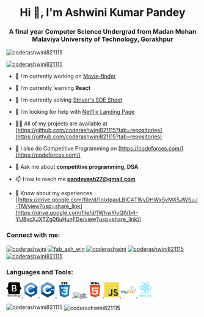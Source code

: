 <h1 align="center">Hi 👋, I'm Ashwini Kumar Pandey</h1>
<h3 align="center">A final year Computer Science Undergrad from Madan Mohan Malaviya University of Technology, Gorakhpur</h3>

<p align="left"> <img src="https://komarev.com/ghpvc/?username=coderashwini821115&label=Profile%20views&color=0e75b6&style=flat" alt="coderashwini821115" /> </p>

<p align="left"> <a href="https://github.com/ryo-ma/github-profile-trophy"><img src="https://github-profile-trophy.vercel.app/?username=coderashwini821115" alt="coderashwini821115" /></a> </p>

- 🔭 I’m currently working on [Movie-finder](https://github.com/coderashwini821115/Movie-finder)

- 🌱 I’m currently learning **React**

- 👯 I’m currently solving [Striver's SDE Sheet](https://takeuforward.org/interviews/strivers-sde-sheet-top-coding-interview-problems/)

- 🤝 I’m looking for help with [Netflix Landing Page](https://github.com/coderashwini821115/Netflix-Landing-Page)

- 👨‍💻 All of my projects are available at [https://github.com/coderashwini821115?tab=repositories](https://github.com/coderashwini821115?tab=repositories)

- 📝 I also do Competitive Programming on [https://codeforces.com/](https://codeforces.com/)

- 💬 Ask me about **competitive programming, DSA**

- 📫 How to reach me **pandeyash27@gmail.com**

- 📄 Know about my experiences [[https://drive.google.com/file/d/1olxIqauLBIC4TWyDHWx5vMX5JWSuJ-TM/view?usp=share_link](https://drive.google.com/file/d/1WhwYlvQtVb4-YU8vcXJXTZg06uHunFDe/view?usp=share_link)]

<h3 align="left">Connect with me:</h3>
<p align="left">
<a href="https://linkedin.com/in/coderashwini" target="blank"><img align="center" src="https://raw.githubusercontent.com/rahuldkjain/github-profile-readme-generator/master/src/images/icons/Social/linked-in-alt.svg" alt="coderashwini" height="30" width="40" /></a>
<a href="https://instagram.com/fab_ash_win" target="blank"><img align="center" src="https://raw.githubusercontent.com/rahuldkjain/github-profile-readme-generator/master/src/images/icons/Social/instagram.svg" alt="fab_ash_win" height="30" width="40" /></a>
<a href="https://codeforces.com/profile/coderashwini" target="blank"><img align="center" src="https://raw.githubusercontent.com/rahuldkjain/github-profile-readme-generator/master/src/images/icons/Social/codeforces.svg" alt="coderashwini" height="30" width="40" /></a>
<a href="https://www.leetcode.com/coderashwini821115" target="blank"><img align="center" src="https://raw.githubusercontent.com/rahuldkjain/github-profile-readme-generator/master/src/images/icons/Social/leet-code.svg" alt="coderashwini821115" height="30" width="40" /></a>
<a href="https://auth.geeksforgeeks.org/user/coderashwini821115" target="blank"><img align="center" src="https://raw.githubusercontent.com/rahuldkjain/github-profile-readme-generator/master/src/images/icons/Social/geeks-for-geeks.svg" alt="coderashwini821115" height="30" width="40" /></a>
</p>

<h3 align="left">Languages and Tools:</h3>
<p align="left"> <a href="https://getbootstrap.com" target="_blank" rel="noreferrer"> <img src="https://raw.githubusercontent.com/devicons/devicon/master/icons/bootstrap/bootstrap-plain-wordmark.svg" alt="bootstrap" width="40" height="40"/> </a> <a href="https://www.cprogramming.com/" target="_blank" rel="noreferrer"> <img src="https://raw.githubusercontent.com/devicons/devicon/master/icons/c/c-original.svg" alt="c" width="40" height="40"/> </a> <a href="https://www.w3schools.com/cpp/" target="_blank" rel="noreferrer"> <img src="https://raw.githubusercontent.com/devicons/devicon/master/icons/cplusplus/cplusplus-original.svg" alt="cplusplus" width="40" height="40"/> </a> <a href="https://www.w3schools.com/css/" target="_blank" rel="noreferrer"> <img src="https://raw.githubusercontent.com/devicons/devicon/master/icons/css3/css3-original-wordmark.svg" alt="css3" width="40" height="40"/> </a> <a href="https://git-scm.com/" target="_blank" rel="noreferrer"> <img src="https://www.vectorlogo.zone/logos/git-scm/git-scm-icon.svg" alt="git" width="40" height="40"/> </a> <a href="https://www.w3.org/html/" target="_blank" rel="noreferrer"> <img src="https://raw.githubusercontent.com/devicons/devicon/master/icons/html5/html5-original-wordmark.svg" alt="html5" width="40" height="40"/> </a> <a href="https://developer.mozilla.org/en-US/docs/Web/JavaScript" target="_blank" rel="noreferrer"> <img src="https://raw.githubusercontent.com/devicons/devicon/master/icons/javascript/javascript-original.svg" alt="javascript" width="40" height="40"/> </a> <a href="https://www.mysql.com/" target="_blank" rel="noreferrer"> <img src="https://raw.githubusercontent.com/devicons/devicon/master/icons/mysql/mysql-original-wordmark.svg" alt="mysql" width="40" height="40"/> </a> <a href="https://reactjs.org/" target="_blank" rel="noreferrer"> <img src="https://raw.githubusercontent.com/devicons/devicon/master/icons/react/react-original-wordmark.svg" alt="react" width="40" height="40"/> </a> </p>

<p><img align="left" src="https://github-readme-stats.vercel.app/api/top-langs?username=coderashwini821115&show_icons=true&locale=en&layout=compact" alt="coderashwini821115" /></p>

<p>&nbsp;<img align="center" src="https://github-readme-stats.vercel.app/api?username=coderashwini821115&show_icons=true&locale=en" alt="coderashwini821115" /></p>
